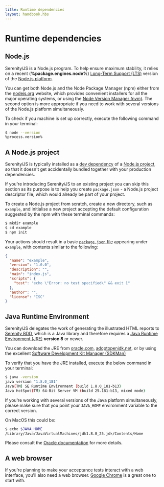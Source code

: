 ```yaml
---
title: Runtime dependencies
layout: handbook.hbs
---
```

# Runtime dependencies

## Node.js

Serenity/JS is a Node.js program. To help ensure maximum stability, it relies on a recent (**%package.engines.node%**)
[Long-Term Support (LTS)](https://github.com/nodejs/Release) version of the [Node.js platform](https://nodejs.org/).

You can get both Node.js and the Node Package Manager (npm) either from the [nodejs.org](https://nodejs.org/) website, which provides convenient
installers for all the major operating systems, or using the [Node Version Manager (nvm)](http://nvm.sh).
The second option is more appropriate if you need to work with several versions of the Node.js platform simultaneously.

To check if you machine is set up correctly, execute the following command in your terminal:

```bash
$ node --version
%process.version%
```

## A Node.js project

Serenity/JS is typically installed
as a [dev dependency](https://docs.npmjs.com/files/package.json#devdependencies)
of a [Node.js project](https://docs.npmjs.com/files/package.json),
so that it doesn't get accidentally bundled together with your production dependencies.

If you're introducing Serenity/JS to an existing project you can skip this section as its purpose is to help you
create `package.json` - a Node.js project descriptor file, which would already be part of your project.

To create a Node.js project from scratch, create a new directory, such as `example`,
and initialise a new project accepting the default configuration suggested by the npm with these terminal commands:

```bash
$ mkdir example
$ cd example
$ npm init
```

Your actions should result in a basic [`package.json` file](https://docs.npmjs.com/files/package.json)
appearing under `example`, with contents similar to the following:

```json
{
  "name": "example",
  "version": "1.0.0",
  "description": "",
  "main": "index.js",
  "scripts": {
    "test": "echo \"Error: no test specified\" && exit 1"
  },
  "author": "",
  "license": "ISC"
}
```

## Java Runtime Environment

Serenity/JS delegates the work of generating the illustrated HTML reports to [Serenity BDD](http://serenity-bdd.info/),
which is a Java library and therefore requires
a [Java Runtime Environment (JRE)](http://www.oracle.com/technetwork/java/javase/overview/index.html) **version 8** or newer.

You can download the JRE from [oracle.com](http://www.oracle.com/technetwork/java/javase/downloads/jre8-downloads-2133155.html), [adoptopenjdk.net](https://adoptopenjdk.net/),
or by using the excellent [Software Development Kit Manager (SDKMan)](https://sdkman.io/)

To verify that you have the JRE installed, execute the below command in your terminal:

```bash
$ java -version
java version "1.8.0_181"
Java(TM) SE Runtime Environment (build 1.8.0_181-b13)
Java HotSpot(TM) 64-Bit Server VM (build 25.181-b13, mixed mode)
```

If you're working with several versions of the Java platform simultaneously, please make sure that you point
your `JAVA_HOME` environment variable
to the correct version.

On MacOS this could be:

```bash
$ echo $JAVA_HOME
/Library/Java/JavaVirtualMachines/jdk1.8.0_25.jdk/Contents/Home
```

Please consult the [Oracle documentation](https://docs.oracle.com/cd/E21454_01/html/821-2532/inst_cli_jdk_javahome_t.html)
for more details.

## A web browser

If you're planning to make your acceptance tests interact with a web interface, you'll also need a web browser.
[Google Chrome](https://www.google.com/chrome/) is a great one to start with.

